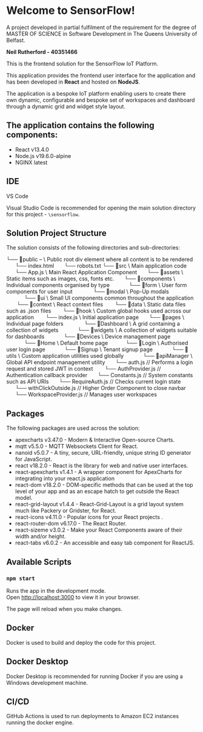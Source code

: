 # Welcome to SensorFlow!

A project developed in partial fulfilment of the requirement for the degree of MASTER OF SCIENCE in Software Development in The Queens University of Belfast.

**Neil Rutherford - 40351466**

This is the frontend solution for the SensorFlow IoT Platform.

This application provides the frontend user interface for the application and has been developed in **React** and hosted on **NodeJS**.

The application is a bespoke IoT platform enabling users to create there own dynamic, configurable and bespoke set of workspaces and dashboard through a dynamic grid and widget style layout.

## The application contains the following components:

- React v13.4.0
- Node.js v19.6.0-alpine
- NGINX latest

## IDE

VS Code

Visual Studio Code is recommended for opening the main solution directory for this project - `\sensorflow`.

## Solution Project Structure
The solution consists of the following directories and sub-directories:

└── 📁public – \\ Public root div element where all content is to be rendered
	&nbsp;&nbsp;&nbsp;&nbsp;&nbsp;&nbsp;└── index.html
    &nbsp;&nbsp;&nbsp;&nbsp;&nbsp;&nbsp;└── robots.txt
└── 📁src \\ Main application code
    &nbsp;&nbsp;&nbsp;&nbsp;&nbsp;&nbsp;└── App.js \\ Main React Application Component
    &nbsp;&nbsp;&nbsp;&nbsp;&nbsp;&nbsp;└── 📁assets \\ Static items such as images, css, fonts etc.
    &nbsp;&nbsp;&nbsp;&nbsp;&nbsp;&nbsp;└── 📁components \\ Individual components organised by type
        &nbsp;&nbsp;&nbsp;&nbsp;&nbsp;&nbsp;&nbsp;&nbsp;&nbsp;&nbsp;&nbsp;&nbsp;└── 📁form \\ User form components for user input
       &nbsp;&nbsp;&nbsp;&nbsp;&nbsp;&nbsp;&nbsp;&nbsp;&nbsp;&nbsp;&nbsp;&nbsp; └── 📁modal \\ Pop-Up modals
        &nbsp;&nbsp;&nbsp;&nbsp;&nbsp;&nbsp;&nbsp;&nbsp;&nbsp;&nbsp;&nbsp;&nbsp;└── 📁ui \\ Small UI components common throughout the application
   &nbsp;&nbsp;&nbsp;&nbsp;&nbsp;&nbsp; └── 📁context \\ React context files
   &nbsp;&nbsp;&nbsp;&nbsp;&nbsp;&nbsp; └── 📁data \\ Static data files such as .json files
   &nbsp;&nbsp;&nbsp;&nbsp;&nbsp;&nbsp; └── 📁hook \\ Custom global hooks used across our application
   &nbsp;&nbsp;&nbsp;&nbsp;&nbsp;&nbsp; └── index.js \\ Initial application page
    &nbsp;&nbsp;&nbsp;&nbsp;&nbsp;&nbsp;└── 📁pages \\ Individual page folders
       &nbsp;&nbsp;&nbsp;&nbsp;&nbsp;&nbsp;&nbsp;&nbsp;&nbsp;&nbsp;&nbsp;&nbsp; └── 📁Dashboard \\ A grid containing a collection of widgets
            &nbsp;&nbsp;&nbsp;&nbsp;&nbsp;&nbsp;&nbsp;&nbsp;&nbsp;&nbsp;&nbsp;&nbsp;└── 📁widgets \\ A collection of widgets suitable for dashboards
        &nbsp;&nbsp;&nbsp;&nbsp;&nbsp;&nbsp;&nbsp;&nbsp;&nbsp;&nbsp;&nbsp;&nbsp;└── 📁Devices \\ Device management page
        &nbsp;&nbsp;&nbsp;&nbsp;&nbsp;&nbsp;&nbsp;&nbsp;&nbsp;&nbsp;&nbsp;&nbsp;└── 📁Home \\ Default home page
      &nbsp;&nbsp;&nbsp;&nbsp;&nbsp;&nbsp;&nbsp;&nbsp;&nbsp;&nbsp;&nbsp;└── 📁Login \\ Authorised user login page
        &nbsp;&nbsp;&nbsp;&nbsp;&nbsp;&nbsp;&nbsp;&nbsp;&nbsp;&nbsp;&nbsp;&nbsp;└── 📁Signup \\ Tenant signup page
    &nbsp;&nbsp;&nbsp;&nbsp;&nbsp;&nbsp;&nbsp;&nbsp;&nbsp;&nbsp;&nbsp;&nbsp;└── 📁utils \\ Custom application utilities used globally
        &nbsp;&nbsp;&nbsp;&nbsp;&nbsp;&nbsp;&nbsp;&nbsp;&nbsp;&nbsp;&nbsp;&nbsp;└── 📁apiManager \\ Global API endpoint management utility
        &nbsp;&nbsp;&nbsp;&nbsp;&nbsp;&nbsp;└── auth.js // Performs a login request and stored JWT in context
       &nbsp;&nbsp;&nbsp;&nbsp;&nbsp;&nbsp; └── AuthProvider.js // Authentication callback provider
        &nbsp;&nbsp;&nbsp;&nbsp;&nbsp;&nbsp;└── Constants.js // System constants such as API URIs
        &nbsp;&nbsp;&nbsp;&nbsp;&nbsp;&nbsp;└── RequireAuth.js // Checks current login state
        &nbsp;&nbsp;&nbsp;&nbsp;&nbsp;&nbsp;└── withClickOutside.js // Higher Order Component to close navbar
        &nbsp;&nbsp;&nbsp;&nbsp;&nbsp;&nbsp;└── WorkspaceProvider.js // Manages user workspaces


## Packages
The following packages are used across the solution:
- apexcharts v3.47.0 - Modern & Interactive Open-source Charts.
- mqtt v5.5.0 - MQTT Websockets Client for React.
- nanoid v5.0.7 - A tiny, secure, URL-friendly, unique string ID generator for JavaScript.
- react v18.2.0 - React is the library for web and native user interfaces.
- react-apexcharts v1.4.1 - A wrapper component for ApexCharts for integrating into your react.js application 
- react-dom v18.2.0 - DOM-specific methods that can be used at the top level of your app and as an escape hatch to get outside the React model.
- react-grid-layout v1.4.4 - React-Grid-Layout is a grid layout system much like Packery or Gridster, for React.
- react-icons v4.11.0 - Popular icons for your React projects .
- react-router-dom v6.17.0 - The React Router.
- react-sizeme v3.0.2 - Make your React Components aware of their width and/or height.
- react-tabs v6.0.2 - An accessible and easy tab component for ReactJS.

## Available Scripts

### `npm start`

[](https://github.com/neilrudds/sensorflow-ui#npm-start)

Runs the app in the development mode.  
Open  [http://localhost:3000](http://localhost:3000/)  to view it in your browser.

The page will reload when you make changes.

## Docker
Docker is used to build and deploy the code for this project.

## Docker Desktop
Docker Desktop is recommended for running Docker if you are using a Windows development machine.

## CI/CD
GitHub Actions is used to run deployments to Amazon EC2 instances running the docker engine.
